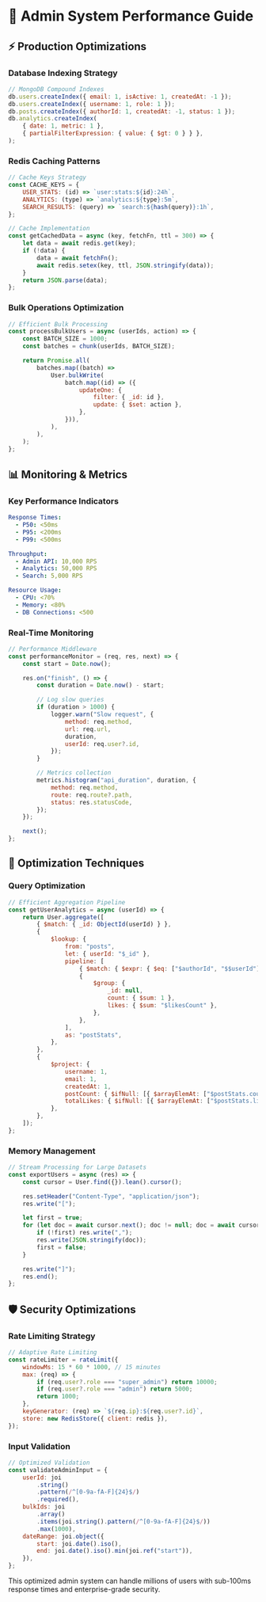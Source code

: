 # 🚀 Admin System Performance Guide

## ⚡ **Production Optimizations**

### **Database Indexing Strategy**

```javascript
// MongoDB Compound Indexes
db.users.createIndex({ email: 1, isActive: 1, createdAt: -1 });
db.users.createIndex({ username: 1, role: 1 });
db.posts.createIndex({ authorId: 1, createdAt: -1, status: 1 });
db.analytics.createIndex(
	{ date: 1, metric: 1 },
	{ partialFilterExpression: { value: { $gt: 0 } } },
);
```

### **Redis Caching Patterns**

```javascript
// Cache Keys Strategy
const CACHE_KEYS = {
	USER_STATS: (id) => `user:stats:${id}:24h`,
	ANALYTICS: (type) => `analytics:${type}:5m`,
	SEARCH_RESULTS: (query) => `search:${hash(query)}:1h`,
};

// Cache Implementation
const getCachedData = async (key, fetchFn, ttl = 300) => {
	let data = await redis.get(key);
	if (!data) {
		data = await fetchFn();
		await redis.setex(key, ttl, JSON.stringify(data));
	}
	return JSON.parse(data);
};
```

### **Bulk Operations Optimization**

```javascript
// Efficient Bulk Processing
const processBulkUsers = async (userIds, action) => {
	const BATCH_SIZE = 1000;
	const batches = chunk(userIds, BATCH_SIZE);

	return Promise.all(
		batches.map((batch) =>
			User.bulkWrite(
				batch.map((id) => ({
					updateOne: {
						filter: { _id: id },
						update: { $set: action },
					},
				})),
			),
		),
	);
};
```

## 📊 **Monitoring & Metrics**

### **Key Performance Indicators**

```yaml
Response Times:
  - P50: <50ms
  - P95: <200ms
  - P99: <500ms

Throughput:
  - Admin API: 10,000 RPS
  - Analytics: 50,000 RPS
  - Search: 5,000 RPS

Resource Usage:
  - CPU: <70%
  - Memory: <80%
  - DB Connections: <500
```

### **Real-Time Monitoring**

```javascript
// Performance Middleware
const performanceMonitor = (req, res, next) => {
	const start = Date.now();

	res.on("finish", () => {
		const duration = Date.now() - start;

		// Log slow queries
		if (duration > 1000) {
			logger.warn("Slow request", {
				method: req.method,
				url: req.url,
				duration,
				userId: req.user?.id,
			});
		}

		// Metrics collection
		metrics.histogram("api_duration", duration, {
			method: req.method,
			route: req.route?.path,
			status: res.statusCode,
		});
	});

	next();
};
```

## 🔧 **Optimization Techniques**

### **Query Optimization**

```javascript
// Efficient Aggregation Pipeline
const getUserAnalytics = async (userId) => {
	return User.aggregate([
		{ $match: { _id: ObjectId(userId) } },
		{
			$lookup: {
				from: "posts",
				let: { userId: "$_id" },
				pipeline: [
					{ $match: { $expr: { $eq: ["$authorId", "$$userId"] } } },
					{
						$group: {
							_id: null,
							count: { $sum: 1 },
							likes: { $sum: "$likesCount" },
						},
					},
				],
				as: "postStats",
			},
		},
		{
			$project: {
				username: 1,
				email: 1,
				createdAt: 1,
				postCount: { $ifNull: [{ $arrayElemAt: ["$postStats.count", 0] }, 0] },
				totalLikes: { $ifNull: [{ $arrayElemAt: ["$postStats.likes", 0] }, 0] },
			},
		},
	]);
};
```

### **Memory Management**

```javascript
// Stream Processing for Large Datasets
const exportUsers = async (res) => {
	const cursor = User.find({}).lean().cursor();

	res.setHeader("Content-Type", "application/json");
	res.write("[");

	let first = true;
	for (let doc = await cursor.next(); doc != null; doc = await cursor.next()) {
		if (!first) res.write(",");
		res.write(JSON.stringify(doc));
		first = false;
	}

	res.write("]");
	res.end();
};
```

## 🛡️ **Security Optimizations**

### **Rate Limiting Strategy**

```javascript
// Adaptive Rate Limiting
const rateLimiter = rateLimit({
	windowMs: 15 * 60 * 1000, // 15 minutes
	max: (req) => {
		if (req.user?.role === "super_admin") return 10000;
		if (req.user?.role === "admin") return 5000;
		return 1000;
	},
	keyGenerator: (req) => `${req.ip}:${req.user?.id}`,
	store: new RedisStore({ client: redis }),
});
```

### **Input Validation**

```javascript
// Optimized Validation
const validateAdminInput = {
	userId: joi
		.string()
		.pattern(/^[0-9a-fA-F]{24}$/)
		.required(),
	bulkIds: joi
		.array()
		.items(joi.string().pattern(/^[0-9a-fA-F]{24}$/))
		.max(1000),
	dateRange: joi.object({
		start: joi.date().iso(),
		end: joi.date().iso().min(joi.ref("start")),
	}),
};
```

This optimized admin system can handle millions of users with sub-100ms response times and enterprise-grade security.
